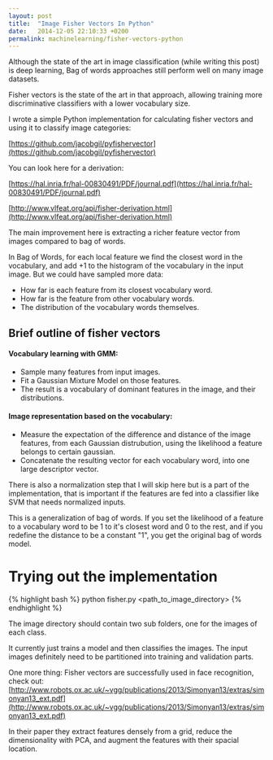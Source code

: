 ```yaml
---
layout: post
title:  "Image Fisher Vectors In Python"
date:   2014-12-05 22:10:33 +0200
permalink: machinelearning/fisher-vectors-python
---
```


Although the state of the art in image classification (while writing this post) is deep learning,
Bag of words approaches still perform well on many image datasets.

Fisher vectors is the state of the art in that approach, allowing training more discriminative classifiers with a lower vocabulary size.

I wrote a simple Python implementation for calculating fisher vectors and using it to classify image categories:

[https://github.com/jacobgil/pyfishervector](https://github.com/jacobgil/pyfishervector)

You can look here for a derivation: 

[https://hal.inria.fr/hal-00830491/PDF/journal.pdf](https://hal.inria.fr/hal-00830491/PDF/journal.pdf)

[http://www.vlfeat.org/api/fisher-derivation.html](http://www.vlfeat.org/api/fisher-derivation.html)

The main improvement here is extracting a richer feature vector from images compared to bag of words.

In Bag of Words, for each local feature we find the closest word in the vocabulary, and add +1 to the histogram of the vocabulary in the input image.
But we could have sampled more data: 
- How far is each feature from its closest vocabulary word.
- How far is the feature from other vocabulary words.
- The distribution of the vocabulary words themselves. 


## Brief outline of fisher vectors
  

#### Vocabulary learning with GMM:

 - Sample many features from input images.
 - Fit a Gaussian Mixture Model on those features. 
 - The result is a vocabulary of dominant features in the image, and their distributions.

#### Image representation based on the vocabulary:

 -  Measure the expectation of the difference and distance of the image features, from each Gaussian distrubution, using the likelihood a feature belongs to certain gaussian. 
 - Concatenate the resulting vector for each vocabulary word, into one large descriptor vector.

There is also a normalization step that I will skip here but is a part of the implementation, that is important if the features are fed into a classifier like SVM that needs normalized inputs.


This is a generalization of bag of words. If you set the likelihood of a feature to a vocabulary word to be 1 to it's closest word and 0 to the rest, 
and if you redefine the distance to be a constant "1", you get the original bag of words model.



# Trying out the implementation
{% highlight bash %}
python fisher.py <path_to_image_directory> <vocabulary size>
{% endhighlight %}

The image directory should contain two sub folders, one for the images of each class.

It currently just trains a model and then classifies the images.
The input images definitely need to be partitioned into training and validation parts.

One more thing:
Fisher vectors are successfully used in face recognition, check out:
[http://www.robots.ox.ac.uk/~vgg/publications/2013/Simonyan13/extras/simonyan13_ext.pdf](http://www.robots.ox.ac.uk/~vgg/publications/2013/Simonyan13/extras/simonyan13_ext.pdf)

In their paper they extract features densely from a grid,  reduce the dimensionality with PCA, and augment the features with their spacial location.




